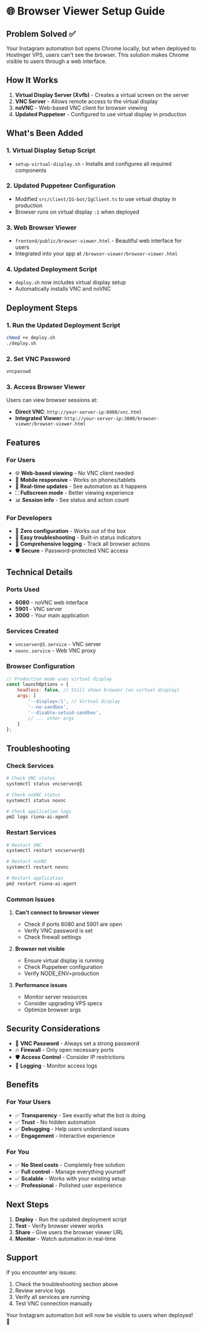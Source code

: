 # 🌐 Browser Viewer Setup Guide

## Problem Solved ✅

Your Instagram automation bot opens Chrome locally, but when deployed to Hostinger VPS, users can't see the browser. This solution makes Chrome visible to users through a web interface.

## How It Works

1. **Virtual Display Server (Xvfb)** - Creates a virtual screen on the server
2. **VNC Server** - Allows remote access to the virtual display
3. **noVNC** - Web-based VNC client for browser viewing
4. **Updated Puppeteer** - Configured to use virtual display in production

## What's Been Added

### 1. Virtual Display Setup Script
- `setup-virtual-display.sh` - Installs and configures all required components

### 2. Updated Puppeteer Configuration
- Modified `src/client/IG-bot/IgClient.ts` to use virtual display in production
- Browser runs on virtual display `:1` when deployed

### 3. Web Browser Viewer
- `frontend/public/browser-viewer.html` - Beautiful web interface for users
- Integrated into your app at `/browser-viewer/browser-viewer.html`

### 4. Updated Deployment Script
- `deploy.sh` now includes virtual display setup
- Automatically installs VNC and noVNC

## Deployment Steps

### 1. Run the Updated Deployment Script
```bash
chmod +x deploy.sh
./deploy.sh
```

### 2. Set VNC Password
```bash
vncpasswd
```

### 3. Access Browser Viewer
Users can view browser sessions at:
- **Direct VNC**: `http://your-server-ip:6080/vnc.html`
- **Integrated Viewer**: `http://your-server-ip:3000/browser-viewer/browser-viewer.html`

## Features

### For Users
- 🌐 **Web-based viewing** - No VNC client needed
- 📱 **Mobile responsive** - Works on phones/tablets
- 🔄 **Real-time updates** - See automation as it happens
- ⛶ **Fullscreen mode** - Better viewing experience
- 📊 **Session info** - See status and action count

### For Developers
- 🚀 **Zero configuration** - Works out of the box
- 🔧 **Easy troubleshooting** - Built-in status indicators
- 📝 **Comprehensive logging** - Track all browser actions
- 🛡️ **Secure** - Password-protected VNC access

## Technical Details

### Ports Used
- **6080** - noVNC web interface
- **5901** - VNC server
- **3000** - Your main application

### Services Created
- `vncserver@1.service` - VNC server
- `novnc.service` - Web VNC proxy

### Browser Configuration
```javascript
// Production mode uses virtual display
const launchOptions = {
    headless: false, // Still shows browser (on virtual display)
    args: [
        '--display=:1', // Virtual display
        '--no-sandbox',
        '--disable-setuid-sandbox',
        // ... other args
    ]
};
```

## Troubleshooting

### Check Services
```bash
# Check VNC status
systemctl status vncserver@1

# Check noVNC status
systemctl status novnc

# Check application logs
pm2 logs riona-ai-agent
```

### Restart Services
```bash
# Restart VNC
systemctl restart vncserver@1

# Restart noVNC
systemctl restart novnc

# Restart application
pm2 restart riona-ai-agent
```

### Common Issues

1. **Can't connect to browser viewer**
   - Check if ports 6080 and 5901 are open
   - Verify VNC password is set
   - Check firewall settings

2. **Browser not visible**
   - Ensure virtual display is running
   - Check Puppeteer configuration
   - Verify NODE_ENV=production

3. **Performance issues**
   - Monitor server resources
   - Consider upgrading VPS specs
   - Optimize browser args

## Security Considerations

- 🔐 **VNC Password** - Always set a strong password
- 🔥 **Firewall** - Only open necessary ports
- 🛡️ **Access Control** - Consider IP restrictions
- 📝 **Logging** - Monitor access logs

## Benefits

### For Your Users
- ✅ **Transparency** - See exactly what the bot is doing
- ✅ **Trust** - No hidden automation
- ✅ **Debugging** - Help users understand issues
- ✅ **Engagement** - Interactive experience

### For You
- ✅ **No Steel costs** - Completely free solution
- ✅ **Full control** - Manage everything yourself
- ✅ **Scalable** - Works with your existing setup
- ✅ **Professional** - Polished user experience

## Next Steps

1. **Deploy** - Run the updated deployment script
2. **Test** - Verify browser viewer works
3. **Share** - Give users the browser viewer URL
4. **Monitor** - Watch automation in real-time

## Support

If you encounter any issues:
1. Check the troubleshooting section above
2. Review service logs
3. Verify all services are running
4. Test VNC connection manually

Your Instagram automation bot will now be visible to users when deployed! 🎉

